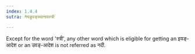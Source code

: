 ```yaml
---
index: 1.4.4
sutra: नेयङुवङ्स्थानावस्त्री

---
```

Except for the word 'स्त्री', any other word which is eligible for getting an इयङ्-आदेश or an उवङ्-आदेश is not referred as नदी.
